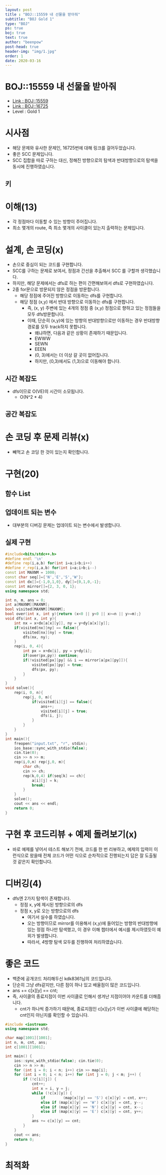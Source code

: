 ```yaml
---
layout: post
title : "BOJ::15559 내 선물을 받아줘"
subtitle: "BOJ Gold 1"
type: "BOJ"
ps: true
boj: true
text: true
author: "beenpow"
post-head: true
header-img: "img/1.jpg"
order: 1
date: 2020-03-16
---
```



# BOJ::15559 내 선물을 받아줘
- [Link : BOJ::15559](https://www.acmicpc.net/problem/15559)
- [Link : BOJ::16725](https://www.acmicpc.net/problem/16724)
- Level : Gold 1

# 시사점
- 해당 문제와 유사한 문제인, 16725번에 대해 링크를 걸어두었습니다.
- 좋은 SCC 문제입니다.
- SCC 집합을 따로 구하는 대신, 정해진 방향으로의 탐색과 반대방향으로의 탐색을 동시에 진행하였습니다.

## 키

# 이해(13)
- 각 정점마다 이동할 수 있는 방향이 주어집니다.
- 최소 몇개의 route, 즉 최소 몇개의 사이클이 있는지 출력하는 문제입니다.

# 설계, 손 코딩(x)
- 손으로 중심이 되는 코드를 구현합니다.
- SCC를 구하는 문제로 보여서, 정점과 간선을 추출해서 SCC 를 구할까 생각했습니다.
- 하지만, 해당 문제에서는 dfs로 하는 편이 간편해보여서 dfs로 구현하였습니다.
- 2중 for문으로 방문되지 않은 정점을 방문합니다.
  - 해당 정점에 주어진 방향으로 이동하는 dfs를 구현합니다.
  - 해당 정점 (x,y) 에서 반대 방향으로 이동하는 dfs를 구현합니다.
    - 즉, (x, y) 주변에 있는 4개의 정점 중 (x,y) 정점으로 향하고 있는 정점들을 모두 dfs방문합니다.
    - 이때, 단순히 (x,y)에 있는 방향의 반대방향으로만 이동하는 경우 반대방향 경로를 모두 track하지
      못합니다.
        - 왜냐하면, 다음과 같은 상황이 존재하기 때문입니다.
        - EWWW
        - SEWN
        - EEEN
        - (0, 3)에서는 더 이상 갈 곳이 없어집니다.
        - 하지만, (0,3)에서도 (1,3)으로 이동해야 합니다.

## 시간 복잡도
- dfs이므로 O(VE)의 시간이 소모됩니다.
  - O(N^2 * 4)

## 공간 복잡도

# 손 코딩 후 문제 리뷰(x)
- 빼먹고 손 코딩 한 것이 있는지 확인합니다.

# 구현(20)

## 함수 List 

## 업데이트 되는 변수
- 대부분의 디버깅 문제는 업데이트 되는 변수에서 발생합니다.

## 실제 구현 

```cpp
#include<bits/stdc++.h>
#define endl '\n'
#define rep(i,a,b) for(int i=a;i<b;i++)
#define r_rep(i,a,b) for(int i=a;i>b;i--)
const int MAXNM = 1000;
const char seq[]={'N','E','S','W'};
const int dx[]={-1,0,1,0}, dy[]={0,1,0,-1};
const int mirror[]={2, 3, 0, 1};
using namespace std;

int n, m, ans = 0;
int a[MAXNM][MAXNM];
bool visited[MAXNM][MAXNM];
bool over(int x, int y){return (x<0 || y<0 || x>=n || y>=m);}
void dfs(int x, int y){
    int nx = x+dx[a[x][y]], ny = y+dy[a[x][y]];
    if(visited[nx][ny] == false){
        visited[nx][ny] = true;
        dfs(nx, ny);
    }
    rep(i, 0, 4){
        int px = x+dx[i], py = y+dy[i];
        if(over(px,py)) continue;
        if(!visited[px][py] && i == mirror[a[px][py]]){
            visited[px][py] = true;
            dfs(px, py);
        }
    }
}
void solve(){
    rep(i, 0, n){
        rep(j, 0, m){
            if(visited[i][j] == false){
                ans++;
                visited[i][j] = true;
                dfs(i, j);
            }
        }
    }
}
int main(){
    freopen("input.txt", "r", stdin);
    ios_base::sync_with_stdio(false);
    cin.tie(0);
    cin >> n >> m;
    rep(i,0,n) rep(j,0, m){
        char ch;
        cin >> ch;
        rep(k,0,4) if(seq[k] == ch){
            a[i][j] = k;
            break;
        }
    }
    solve();
    cout << ans << endl;
    return 0;
}
```

# 구현 후 코드리뷰 + 예제 돌려보기(x)
- 바로 예제를 넣어서 테스트 해보기 전에, 코드를 한 번 리뷰하고, 예제의 입력이 이런식으로 왔을때
  전체 코드가 어떤 식으로 순차적으로 진행되는지 답은 잘 도출될 것 같은지 확인합니다.

# 디버깅(4)
- dfs엔 2가지 탐색이 존재합니다.
  - 정점 x, y에 제시된 방향으로의 dfs
  - 정점 x, y로 오는 방향으로의 dfs
    - 여기서 실수를 하였습니다.
    - 오는 방향이므로 mirror를 이용해서 (x,y)에 들어있는 방향의 반대방향에 있는 정점 하나만
      탐색했고, 이 경우 이해 챕터에서 예시를 제시하였듯이 예외가 발생합니다.
    - 따라서, 4방향 탐색 모두를 진행하여 처리하였습니다.

# 좋은 코드
- 백준에 공개코드 처리해두신 kdk8361님의 코드입니다.
- 단순히 그냥 dfs같지만, 다른 점이 하나 있고 배울점이 많은 코드입니다.
- ans += c[x][y] == cnt;
- 즉, 사이클의 종료지점이 이번 사이클로 인해서 생겨난 지점이어야 카운트를 더해줍니다.
  - cnt가 하나씩 증가하기 때문에, 종료지점인 c[x][y]가 이번 사이클에 해당하는 cnt인지 아닌지를 확인할 수 있습니다.


```cpp
#include <iostream>
using namespace std;

char map[1001][1001];
int n, m, cnt, ans;
int c[1001][1001];

int main() {
    ios::sync_with_stdio(false); cin.tie(0);
    cin >> n >> m;
    for (int i = 0; i < n; i++) cin >> map[i];
    for (int i = 0; i < n; i++) for (int j = 0; j < m; j++) {
        if (!c[i][j]) {
            cnt++;
            int x = i, y = j;
            while (!c[x][y]) {
                if        (map[x][y] == 'S') c[x][y] = cnt, x++;
                else if (map[x][y] == 'W') c[x][y] = cnt, y--;
                else if (map[x][y] == 'N') c[x][y] = cnt, x--;
                else if (map[x][y] == 'E') c[x][y] = cnt, y++;
            }
            ans += c[x][y] == cnt;
        }
    }
    cout << ans;
    return 0;
}
```

# 최적화
